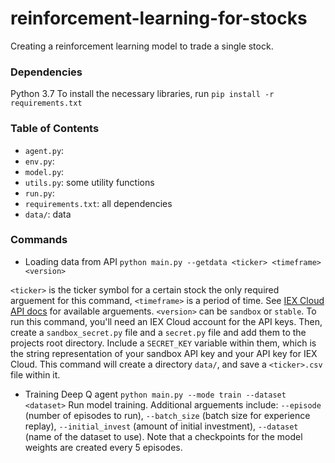 # reinforcement-learning-for-stocks
Creating a reinforcement learning model to trade a single stock. 

### Dependencies
Python 3.7 To install the necessary libraries, run `pip install -r requirements.txt`

### Table of Contents
* `agent.py`: 
* `env.py`: 
* `model.py`: 
* `utils.py`: some utility functions
* `run.py`: 
* `requirements.txt`: all dependencies
* `data/`: data

### Commands
* Loading data from API
`python main.py --getdata <ticker> <timeframe> <version>`

`<ticker>` is the ticker symbol for a certain stock the only required arguement for this command, `<timeframe>` is a period of time. See [IEX Cloud API docs](https://iexcloud.io/docs/api/#historical-prices) for available arguements. `<version>` can be `sandbox` or `stable`. To run this command, you'll need an IEX Cloud account for the API keys. Then, create a `sandbox_secret.py` file and a `secret.py` file and add them to the projects root directory. Include a `SECRET_KEY` variable within them, which is the string representation of your sandbox API key and your API key for IEX Cloud. This command will create a directory `data/`, and save a `<ticker>.csv` file within it.

* Training Deep Q agent
`python main.py --mode train --dataset <dataset>`
Run model training. Additional arguements include: `--episode` (number of episodes to run), `--batch_size` (batch size for experience replay), `--initial_invest` (amount of initial investment), `--dataset` (name of the dataset to use). Note that a checkpoints for the model weights are created every 5 episodes.

